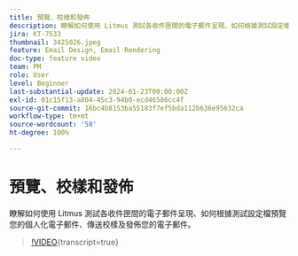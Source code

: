 ```yaml
---
title: 預覽、校樣和發佈
description: 瞭解如何使用 Litmus 測試各收件匣間的電子郵件呈現、如何根據測試設定檔預覽您的個人化電子郵件、傳送校樣及發佈您的電子郵件。
jira: KT-7533
thumbnail: 3425026.jpeg
feature: Email Design, Email Rendering
doc-type: feature video
team: PM
role: User
level: Beginner
last-substantial-update: 2024-01-23T00:00:00Z
exl-id: 01c15f13-a804-45c3-94b0-ecd46586cc4f
source-git-commit: 16bc4b8153ba55183f7ef5bda112b636e95632ca
workflow-type: tm+mt
source-wordcount: '58'
ht-degree: 100%

---
```


# 預覽、校樣和發佈

瞭解如何使用 Litmus 測試各收件匣間的電子郵件呈現、如何根據測試設定檔預覽您的個人化電子郵件、傳送校樣及發佈您的電子郵件。

>[!VIDEO](https://video.tv.adobe.com/v/3430345?quality=12&learn=on&captions=chi_hant){transcript=true}
